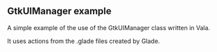 GtkUIManager example
--------------------

A simple example of the use of the GtkUIManager class written in Vala.

It uses actions from the .glade files created by Glade.
